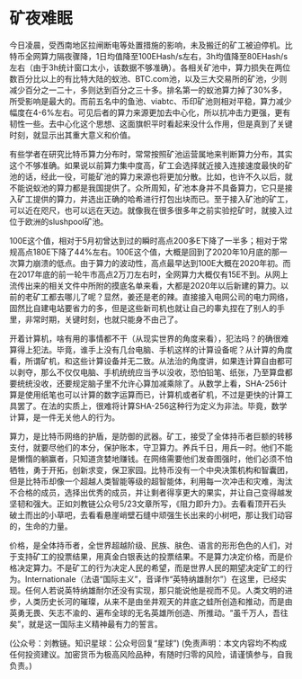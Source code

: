 # 矿夜难眠

今日凌晨，受西南地区拉闸断电等处置措施的影响，未及搬迁的矿工被迫停机。比特币全网算力隔夜骤降，1日均值降至100EHash/s左右，3h均值降至80EHash/s左右（由于3h统计窗口太小，该数据不够准确）。各相关矿池中，算力损失在两位数百分比以上的有比特大陆的蚁池、BTC.com池，以及三大交易所的矿池，少则减少百分之一二十，多则达到百分之三十多。排名第一的蚁池算力掉了30%多，所受影响是最大的。而前五名中的鱼池、viabtc、币印矿池则相对平稳，算力减少幅度在4-6%左右。可见后者的算力来源更加去中心化，所以抗冲击力更强，更有韧性一些。去中心化这个思想、这面旗帜平时看起来没什么作用，但是真到了关键时刻，就显示出其重大意义和价值。

有些学者在研究比特币算力分布时，常常按照矿池运营属地来判断算力分布，其实这个不够准确。如果说以前算力集中度高，矿工会选择就近接入连接速度最快的矿池的话，经此一役，可能矿池的算力来源也将更加分散。比如，也许不久以后，就不能说蚁池的算力都是我国提供了。众所周知，矿池本身并不具备算力，它只是接入矿工提供的算力，并选出正确的哈希进行打包出块而已。至于接入矿池的矿工，可以近在咫尺，也可以远在天边。就像我在很多很多年之前实验挖矿时，就接入过位于欧洲的slushpool矿池。

100E这个值，相对于5月初曾达到过的瞬时高点200多E下降了一半多；相对于常规高点180E下降了44%左右。100E这个值，大概是回到了2020年10月底的那一次算力崩溃的低点。由于算力的波动性，高点最早达到100E大概在2020年初。而在2017年底的前一轮牛市高点2万刀左右时，全网算力大概仅有15E不到。从网上流传出来的相关文件中所附的摸底名单来看，大都是2020年以后新建的算力。以前的老矿工都去哪儿了呢？显然，姜还是老的辣。直接接入电网公司的电力网络，固然比自建电站要省力的多，但是这些新司机也就让自己的睾丸捏在了别人的手里，非常时期，关键时刻，也就只能身不由己了。

开着计算机，啥有用的事情都不干（从现实世界的角度来看），犯法吗？的确很难算得上犯法。毕竟，谁手上没有几台电脑、手机这样的计算设备呢？从计算的角度看，所谓矿机，和这些计算设备并无二致。从法治的角度讲，如果连计算自由都可以剥夺，那么不仅仅电脑、手机统统应当予以没收，恐怕铅笔、纸张，乃至算盘都要统统没收，还要规定脑子里不允许心算加减乘除了。从数学上看，SHA-256计算是使用纸笔也可以计算的数字运算而已，计算机或者矿机，不过是更快的计算工具罢了。在法的实质上，很难将计算SHA-256这种行为定义为非法。毕竟，数学计算，是一件无关他人的行为。

算力，是比特币网络的护盾，是防御的武器。矿工，接受了全体持币者巨额的转移支付，就要尽他们的本分，保护账本，守卫算力。养兵千日，用兵一时。他们不能是懒惰的躺赢者，只知道贪婪地赚钱。在网络需要他们发奋图强时，他们必须不怕牺牲，勇于开拓，创新求变，保卫家园。比特币没有一个中央决策机构和智囊团，但是比特币却像一个超越人类智能等级的超智能体，利用每一次冲击和灾难，淘汰不合格的成员，选择出优秀的成员，并让剩者得享更大的果实，并让自己变得越发坚韧和强大。正如刘教链公众号5/23文章所写，《阻力即升力》。去看看顶开石头破土而出的小草吧，去看看悬崖峭壁石缝中顽强生长出来的小树吧，那让我们动容的，生命的力量。

价格，是全体持币者，全世界超越阶级、民族、肤色、语言的形形色色的人们，对于支持矿工的投票结果，用真金白银表达的投票结果。不是算力决定价格，而是价格决定算力。不是矿工的行为决定人民的希望，而是世界人民的期望决定矿工的行为。Internationale（法语“国际主义”，音译作“英特纳雄耐尔”）在这里，已经实现。任何人若说英特纳雄耐尔还没有实现，那只能说他是视而不见。人类文明的进步，人类历史长河的璀璨，从来不是由坐井观天的井底之蛙所创造和推动，而是由英勇无畏、矢志不渝的、遍布全球的无名英雄所创造、所推动。“虽千万人，吾往矣”，就是这一国际主义精神最有力的誓言。

(公众号：刘教链。知识星球：公众号回复“星球”)
(免责声明：本文内容均不构成任何投资建议。加密货币为极高风险品种，有随时归零的风险，请谨慎参与，自我负责。)
